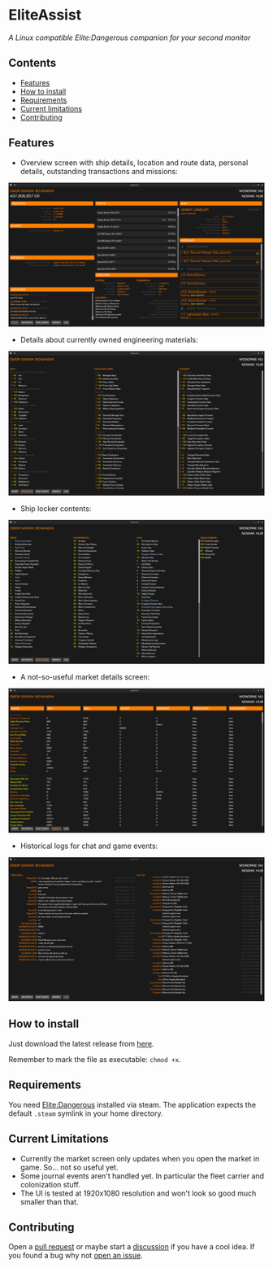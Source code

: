 # EliteAssist
_A Linux compatible Elite:Dangerous companion for your second monitor_

## Contents

- [Features](#features)
- [How to install](#how-to-install)
- [Requirements](#requirements)
- [Current limitations](#current-limitations)
- [Contributing](#contributing)

## Features

- Overview screen with ship details, location and route data, personal details, outstanding transactions and missions:

![Main application screen](docs/main_screen.png)

- Details about currently owned engineering materials:

![Materials screen](docs/materials_screen.png)

- Ship locker contents:

![Ship locker screen](docs/ship_locker_screen.png)

- A not-so-useful market details screen:

![Market screen](docs/market_screen.png)

- Historical logs for chat and game events:

![Logs screen](docs/log_screen.png)

## How to install

Just download the latest release from [here](https://github.com/adam-drewery/EliteAssist/tags).

Remember to mark the file as executable: `chmod +x`.

## Requirements

You need [Elite:Dangerous](https://store.steampowered.com/app/359320/Elite_Dangerous/) installed via steam. The application expects the default `.steam` symlink in your home directory.

## Current Limitations

- Currently the market screen only updates when you open the market in game. So... not so useful yet.
- Some journal events aren't handled yet. In particular the fleet carrier and colonization stuff.
- The UI is tested at 1920x1080 resolution and won't look so good much smaller than that.

## Contributing

Open a [pull request](https://github.com/adam-drewery/EliteAssist/pulls) or maybe start a [discussion](https://github.com/adam-drewery/EliteAssist/discussions) if you have a cool idea. If you found a bug why not [open an issue](https://github.com/adam-drewery/EliteAssist/issues).